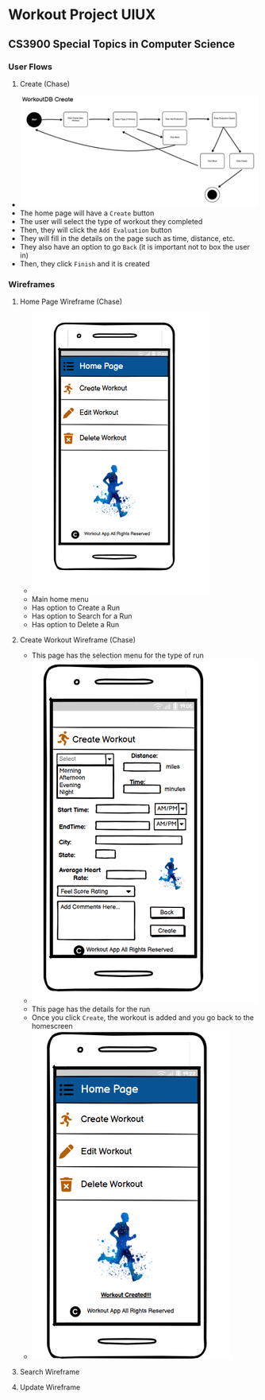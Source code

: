 # Workout Project UIUX

## CS3900 Special Topics in Computer Science

### User Flows

1. Create (Chase)
  * ![create flow](images/createflow.png)
  * The home page will have a `Create` button
  * The user will select the type of workout they completed
  * Then, they will click the `Add Evaluation` button
  * They will fill in the details on the page such as time, distance, etc.
  * They also have an option to go `Back` (it is important not to box the user in)
  * Then, they click `Finish` and it is created

### Wireframes

1. Home Page Wireframe (Chase)
   * ![home page](images/homewireframe.png)
   * Main home menu
   * Has option to Create a Run
   * Has option to Search for a Run
   * Has option to Delete a Run

2. Create Workout Wireframe (Chase)
   * This page has the selection menu for the type of run
   * ![create](images/createp2.png)
   * This page has the details for the run
   * Once you click `Create`, the workout is added and you go back to the homescreen
   * ![create](images/createp3.png)
  
3. Search Wireframe

4. Update Wireframe
